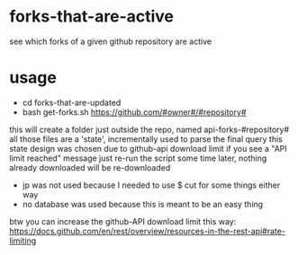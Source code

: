 # forks-that-are-active
see which forks of a given github repository are active

# usage
* cd forks-that-are-updated
* bash get-forks.sh https://github.com/#owner#/#repository#
  
this will create a folder just outside the repo, named api-forks-#repository#
all those files are a 'state', incrementally used to parse the final query
this state design was chosen due to github-api download limit
if you see a "API limit reached" message just re-run the script some time later, nothing already downloaded will be re-downloaded

* jp was not used because I needed to use $ cut for some things either way
* no database was used because this is meant to be an easy thing

btw you can increase the github-API download limit this way:
https://docs.github.com/en/rest/overview/resources-in-the-rest-api#rate-limiting
